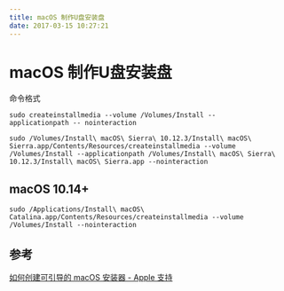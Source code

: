 ```yaml
---
title: macOS 制作U盘安装盘
date: 2017-03-15 10:27:21
---
```


# macOS 制作U盘安装盘



<!--more-->

命令格式

```shell
sudo createinstallmedia --volume /Volumes/Install --
applicationpath -- nointeraction
```

```shell
sudo /Volumes/Install\ macOS\ Sierra\ 10.12.3/Install\ macOS\ Sierra.app/Contents/Resources/createinstallmedia --volume /Volumes/Install --applicationpath /Volumes/Install\ macOS\ Sierra\ 10.12.3/Install\ macOS\ Sierra.app --nointeraction
```



## macOS 10.14+

```shell
sudo /Applications/Install\ macOS\ Catalina.app/Contents/Resources/createinstallmedia --volume /Volumes/Install --nointeraction
```



## 参考

 [如何创建可引导的 macOS 安装器 - Apple 支持](https://support.apple.com/zh-cn/HT201372) 